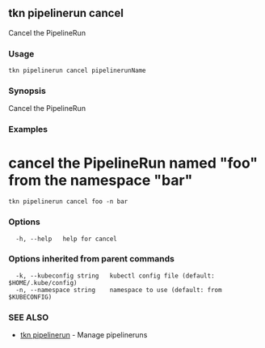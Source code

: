 ## tkn pipelinerun cancel

Cancel the PipelineRun

### Usage

```
tkn pipelinerun cancel pipelinerunName
```

### Synopsis

Cancel the PipelineRun

### Examples


  # cancel the PipelineRun named "foo" from the namespace "bar"
    tkn pipelinerun cancel foo -n bar
   

### Options

```
  -h, --help   help for cancel
```

### Options inherited from parent commands

```
  -k, --kubeconfig string   kubectl config file (default: $HOME/.kube/config)
  -n, --namespace string    namespace to use (default: from $KUBECONFIG)
```

### SEE ALSO

* [tkn pipelinerun](tkn_pipelinerun.md)	 - Manage pipelineruns

